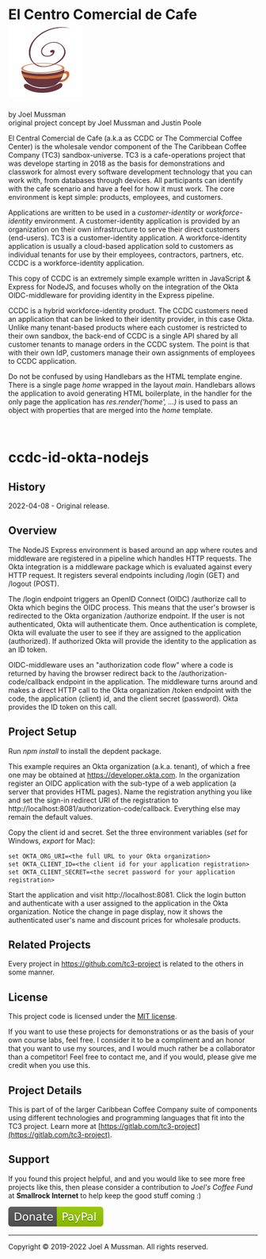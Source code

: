 # El Centro Comercial de Cafe ![](./.common/logo.png?raw=true)
by Joel Mussman<br/>
original project concept by Joel Mussman and Justin Poole 

El Central Comercial de Cafe (a.k.a as CCDC or The Commercial Coffee Center) is the wholesale vendor
component of the The Caribbean Coffee Company (TC3) sandbox-universe.
TC3 is a cafe-operations project that was develope starting in 2018 as the basis for demonstrations
and classwork for almost every software development technology that you can work with, from databases through devices.
All participants can identify with the cafe scenario and have a feel for how it must work.
The core environment is kept simple: products, employees, and customers.

Applications are written to be used in a *customer-identity* or *workforce-identity* environment.
A customer-identity application is provided by an organization on their own infrastructure
to serve their direct customers (end-users).
TC3 is a customer-identity application.
A workforce-identity application is usually a cloud-based application sold to customers as individual
tenants for use by their employees, contractors, partners, etc.
CCDC is a workforce-identity application.

This copy of CCDC is an extremely simple example written in JavaScript & Express for NodeJS, and focuses
wholly on the integration of the Okta OIDC-middleware for providing identity in the Express pipeline.

CCDC is a hybrid workforce-identity product.
The CCDC customers need an application that can be linked to their identity provider, in this case Okta.
Unlike many tenant-based products where each customer is restricted to their own sandbox,
the back-end of CCDC is a single API shared by all customer tenants to manage orders in the CCDC system.
The point is that with their own IdP, customers manage their own assignments of employees to CCDC application.

Do not be confused by using Handlebars as the HTML template engine.
There is a single page *home* wrapped in the layout *main*.
Handlebars allows the application to avoid generating HTML boilerplate, in the handler for the
only page the application has *res.render('home', ...)* is used to pass an object with properties
that are merged into the *home* template.

<br>

# ccdc-id-okta-nodejs

## History

2022-04-08 - Original release.<br>

## Overview

The NodeJS Express environment is based around an app where routes and middleware are registered in
a pipeline which handles HTTP requests.
The Okta integration is a middleware package which is evaluated against every HTTP request.
It registers several endpoints including /login (GET) and /logout (POST).

The /login endpoint triggers an OpenID Connect (OIDC) /authorize call to Okta which begins the OIDC process.
This means that the user's browser is redirected to the Okta organization /authorize endpoint.
If the user is not authenticated, Okta will authenticate them.
Once authentication is complete, Okta will evaluate the user to see if they are assigned to
the application (authorized).
If authorized Okta will provide the identity to the application as an ID token.

OIDC-middleware uses an "authorization code flow" where a code is returned by having the browser
redirect back to the /authorization-code/callback endpoint in the application.
The middleware turns around and makes a direct HTTP call to the Okta organization /token endpoint
with the code, the application (client) id, and the client secret (password).
Okta provides the ID token on this call. 


## Project Setup

Run *npm install* to install the depdent package.

This example requires an Okta organization (a.k.a. tenant), of which a free one may be obtained at https://developer.okta.com.
In the organization register an OIDC application with the sub-type of a web application (a server that provides HTML pages).
Name the registration anything you like and set the sign-in redirect URI of the registration to http://localhost:8081/authorization-code/callback.
Everything else may remain the default values.

Copy the client id and secret.
Set the three environment variables (*set* for Windows, *export* for Mac):

```
set OKTA_ORG_URI=<the full URL to your Okta organization>
set OKTA_CLIENT_ID=<the client id for your application registration>
set OKTA_CLIENT_SECRET=<the secret password for your application registration>
```

Start the application and visit http://localhost:8081.
Click the login button and authenticate with a user assigned to the application in the Okta organization.
Notice the change in page display, now it shows the authenticated user's name and discount prices for wholesale products.

## Related Projects

Every project in https://github.com/tc3-project is related to the others in some manner.

## License

This project code is licensed under the [MIT license](./.common/LICENSE.md).

If you want to use these projects for demonstrations or as the basis of your own course labs, feel free.
I consider it to be a compliment and an honor that you want to use my sources, and I would much rather be
a collaborator than a competitor!
Feel free to contact me, and if you would, please give me credit when you use this.

## Project Details

This is part of of the larger Caribbean Coffee Company suite of components using different technologies and programming languages that fit into the TC3 project.
Learn more at [https://gitlab.com/tc3-project](https://gitlab.com/tc3-project).

## Support

If you found this project helpful, and and you would like to see more free projects like this,
then please consider
a contribution to *Joel's Coffee Fund* at **Smallrock Internet** to help keep the good stuff coming :)<br />

[![Donate](./.common/Donate-Paypal.svg)](https://www.paypal.com/cgi-bin/webscr?cmd=_s-xclick&hosted_button_id=XPUGVGZZ8RUAA)

<hr>
Copyright © 2019-2022 Joel A Mussman. All rights reserved.